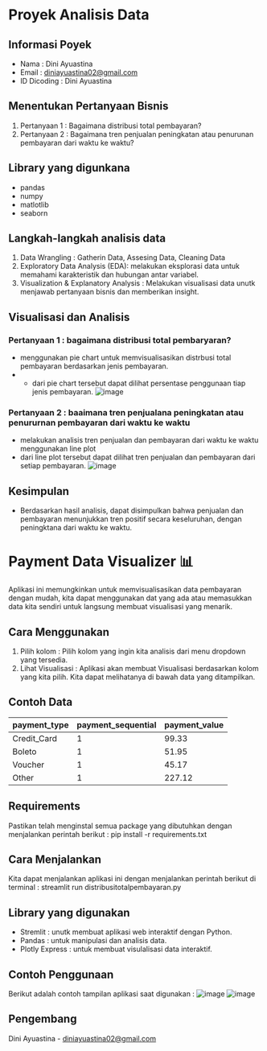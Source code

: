 # Proyek Analisis Data

## Informasi Poyek
- Nama : Dini Ayuastina
- Email : diniayuastina02@gmail.com
- ID Dicoding : Dini Ayuastina

## Menentukan Pertanyaan Bisnis
1. Pertanyaan 1 : Bagaimana distribusi total pembayaran?
2. Pertanyaan 2 : Bagaimana tren penjualan peningkatan atau penurunan pembayaran dari waktu ke waktu?

## Library yang digunkana 
- pandas
- numpy
- matlotlib
- seaborn

## Langkah-langkah analisis data
1. Data Wrangling : Gatherin Data, Assesing Data, Cleaning Data
2. Exploratory Data Analysis (EDA): melakukan eksplorasi data untuk memahami karakteristik dan hubungan antar variabel.
3. Visualization & Explanatory Analysis : Melakukan visualisasi data unutk menjawab pertanyaan bisnis dan memberikan insight.

## Visualisasi dan Analisis
### Pertanyaan 1 : bagaimana distribusi total pembaryaran?
- menggunakan pie chart untuk memvisualisasikan distrbusi total pembayaran berdasarkan jenis pembayaran.
- - dari pie chart tersebut dapat dilihat persentase penggunaan tiap jenis pembayaran.
![image](https://github.com/Dini30/Proyek-Analisis-Data/assets/148301923/4d305097-a8cb-4a49-8d4d-0fc9c5a209c2)


### Pertanyaan 2 : baaimana tren penjualana peningkatan atau penururnan pembayaran dari waktu ke waktu
- melakukan analisis tren penjualan dan pembayaran dari waktu ke waktu menggunakan line plot
- dari line plot tersebut dapat dilihat tren penjualan dan pembayaran dari setiap pembayaran.
![image](https://github.com/Dini30/Proyek-Analisis-Data/assets/148301923/bd7b8820-d031-43ae-8d0e-5bfd58a73961)


## Kesimpulan 
- Berdasarkan hasil analisis, dapat disimpulkan bahwa penjualan dan pembayaran menunjukkan tren positif secara keseluruhan, dengan peningktana dari waktu ke waktu.

# Payment Data Visualizer 📊

Aplikasi ini memungkinkan untuk memvisualisasikan data pembayaran dengan mudah, kita dapat menggunakan dat yang ada atau memasukkan data kita sendiri untuk langsung membuat visualisasi yang menarik.

## Cara Menggunakan 
1. Pilih kolom : Pilih kolom yang ingin kita analisis dari menu dropdown yang tersedia.
2. Lihat Visualisasi : Aplikasi akan membuat Visualisasi berdasarkan kolom yang kita pilih. Kita dapat melihatanya di bawah data yang ditampilkan.

## Contoh Data
| payment_type  | payment_sequential | payment_value |
|---------------|--------------------|---------------|
| Credit_Card   | 1                  | 99.33         |
| Boleto        | 1                  | 51.95         |
| Voucher       | 1                  | 45.17         |
| Other         | 1                  | 227.12        |

## Requirements
Pastikan telah menginstal semua package yang dibutuhkan dengan menjalankan perintah berikut :
pip install -r requirements.txt

## Cara Menjalankan 
Kita dapat menjalankan aplikasi ini dengan menjalankan perintah berikut di terminal :
streamlit run distribusitotalpembayaran.py

## Library yang digunakan
- Stremlit : unutk membuat aplikasi web interaktif dengan Python.
- Pandas : untuk manipulasi dan analisis data.
- Plotly Express : untuk membuat visulalisasi data interaktif.

## Contoh Penggunaan
Berikut adalah contoh tampilan aplikasi saat digunakan :
![image](https://github.com/Dini30/Proyek-Analisis-Data/assets/148301923/25d70f32-233b-49e0-84ce-dd583f21c203)
![image](https://github.com/Dini30/Proyek-Analisis-Data/assets/148301923/179e3552-46bb-47d9-bcc6-8dc9fa42d2d4)

## Pengembang 
Dini Ayuastina - [diniayuastina02@gmail.com](email:diniayuastina02@gmail.com)

















